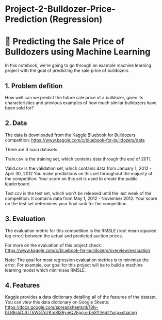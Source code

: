 # Project-2-Bulldozer-Price-Prediction (Regression)


# 🚜 Predicting the Sale Price of Bulldozers using Machine Learning

In this notebook, we're going to go through an example machine learning project with the goal of predicting the sale price of bulldozers.

## 1. Problem defition


How well can we predict the future sale price of a bulldozer, given its characteristics and previous examples of how much similar bulldozers have been sold for?


## 2. Data

The data is downloaded from the Kaggle Bluebook for Bulldozers competition: https://www.kaggle.com/c/bluebook-for-bulldozers/data


There are 3 main datasets:


Train.csv is the training set, which contains data through the end of 2011.


Valid.csv is the validation set, which contains data from January 1, 2012 - April 30, 2012 You make predictions on this set throughout the majority of the competition. Your score on this set is used to create the public leaderboard.     


Test.csv is the test set, which won't be released until the last week of the competition. It contains data from May 1, 2012 - November 2012. Your score on the test set determines your final rank for the competition.



## 3. Evaluation


The evaluation metric for this competition is the RMSLE (root mean squared log error) between the actual and predicted auction prices.


For more on the evaluation of this project check: https://www.kaggle.com/c/bluebook-for-bulldozers/overview/evaluation


Note: The goal for most regression evaluation metrics is to minimize the error. For example, our goal for this project will be to build a machine learning model which minimises RMSLE.



## 4. Features

Kaggle provides a data dictionary detailing all of the features of the dataset. You can view this data dictionary on Google Sheets: https://docs.google.com/spreadsheets/d/18ly-bLR8sbDJLITkWG7ozKm8l3RyieQ2Fpgix-beSYI/edit?usp=sharing
